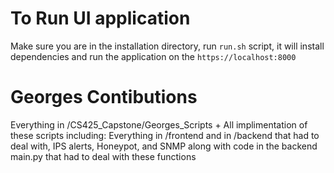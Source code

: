# To Run UI application
Make sure you are in the installation directory, run `run.sh` script, it will install dependencies and run the application on the `https://localhost:8000` 

# Georges Contibutions
Everything in /CS425_Capstone/Georges_Scripts + All implimentation of these scripts including:
Everything in /frontend and in /backend that had to deal with, IPS alerts, Honeypot, and SNMP along with code in the backend main.py that had to deal with these functions
